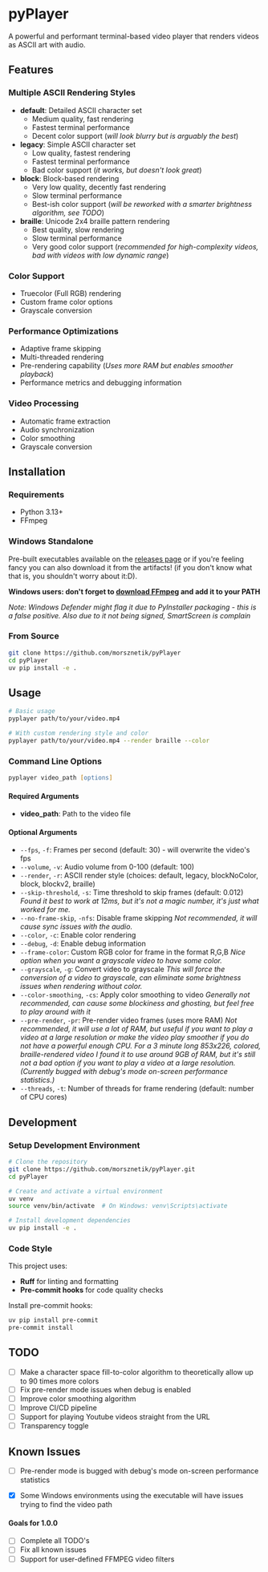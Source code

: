 # pyPlayer

A powerful and performant terminal-based video player that renders videos as ASCII art with audio.

## Features

### Multiple ASCII Rendering Styles
- **default**: Detailed ASCII character set
  - Medium quality, fast rendering
  - Fastest terminal performance
  - Decent color support (*will look blurry but is arguably the best*)
- **legacy**: Simple ASCII character set
  - Low quality, fastest rendering
  - Fastest terminal performance
  - Bad color support (*it works, but doesn't look great*)
- **block**: Block-based rendering
  - Very low quality, decently fast rendering
  - Slow terminal performance
  - Best-ish color support (*will be reworked with a smarter brightness algorithm, see TODO*)
- **braille**: Unicode 2x4 braille pattern rendering
  - Best quality, slow rendering
  - Slow terminal performance
  - Very good color support (*recommended for high-complexity videos, bad with videos with low dynamic range*)

### Color Support
- Truecolor (Full RGB) rendering
- Custom frame color options
- Grayscale conversion

### Performance Optimizations
- Adaptive frame skipping
- Multi-threaded rendering
- Pre-rendering capability (*Uses more RAM but enables smoother playback*)
- Performance metrics and debugging information

### Video Processing
- Automatic frame extraction
- Audio synchronization
- Color smoothing
- Grayscale conversion

## Installation

### Requirements
- Python 3.13+
- FFmpeg

### Windows Standalone
Pre-built executables available on the [releases page](https://github.com/morsznetik/pyPlayer/releases) or if you're feeling fancy you can also download it from the artifacts! (if you don't know what that is, you shouldn't worry about it:D).

**Windows users: don't forget to [download FFmpeg](https://ffmpeg.org/download.html) and add it to your PATH**

*Note: Windows Defender might flag it due to PyInstaller packaging - this is a false positive. Also due to it not being signed, SmartScreen is complain*

### From Source

```zsh
git clone https://github.com/morsznetik/pyPlayer
cd pyPlayer
uv pip install -e .
```

## Usage

```zsh
# Basic usage
pyplayer path/to/your/video.mp4

# With custom rendering style and color
pyplayer path/to/your/video.mp4 --render braille --color
```

### Command Line Options

```zsh
pyplayer video_path [options]
```

#### Required Arguments
- **video_path**: Path to the video file

#### Optional Arguments
- `--fps`, `-f`: Frames per second (default: 30) - will overwrite the video's fps
- `--volume`, `-v`: Audio volume from 0-100 (default: 100)
- `--render`, `-r`: ASCII render style (choices: default, legacy, blockNoColor, block, blockv2, braille)
- `--skip-threshold`, `-s`: Time threshold to skip frames (default: 0.012)
  *Found it best to work at 12ms, but it's not a magic number, it's just what worked for me.*
- `--no-frame-skip`, `-nfs`: Disable frame skipping
  *Not recommended, it will cause sync issues with the audio.*
- `--color`, `-c`: Enable color rendering
- `--debug`, `-d`: Enable debug information
- `--frame-color`: Custom RGB color for frame in the format R,G,B
  *Nice option when you want a grayscale video to have some color.*
- `--grayscale`, `-g`: Convert video to grayscale
  *This will force the conversion of a video to grayscale, can eliminate some brightness issues when rendering without color.*
- `--color-smoothing`, `-cs`: Apply color smoothing to video
  *Generally not recommended, can cause some blockiness and ghosting, but feel free to play around with it*
- `--pre-render`, `-pr`: Pre-render video frames (uses more RAM)
  *Not recommended, it will use a lot of RAM, but useful if you want to play a video at a large resolution or make the video play smoother if you do not have a powerful enough CPU. For a 3 minute long 853x226, colored, braille-rendered video I found it to use around 9GB of RAM, but it's still not a bad option if you want to play a video at a large resolution. (Currently bugged with debug's mode on-screen performance statistics.)*
- `--threads`, `-t`: Number of threads for frame rendering (default: number of CPU cores)

## Development

### Setup Development Environment

```zsh
# Clone the repository
git clone https://github.com/morsznetik/pyPlayer.git
cd pyPlayer

# Create and activate a virtual environment
uv venv
source venv/bin/activate  # On Windows: venv\Scripts\activate

# Install development dependencies
uv pip install -e .
```

### Code Style

This project uses:
- **Ruff** for linting and formatting
- **Pre-commit hooks** for code quality checks

Install pre-commit hooks:

```zsh
uv pip install pre-commit
pre-commit install
```

## TODO
- [ ] Make a character space fill-to-color algorithm to theoretically allow up to 90 times more colors
- [ ] Fix pre-render mode issues when debug is enabled
- [ ] Improve color smoothing algorithm
- [ ] Improve CI/CD pipeline
- [ ] Support for playing Youtube videos straight from the URL
- [ ] Transparency toggle

## Known Issues
- [ ] Pre-render mode is bugged with debug's mode on-screen performance statistics
- [x] Some Windows environments using the executable will have issues trying to find the video path


#### Goals for 1.0.0
- [ ] Complete all TODO's
- [ ] Fix all known issues
- [ ] Support for user-defined FFMPEG video filters
